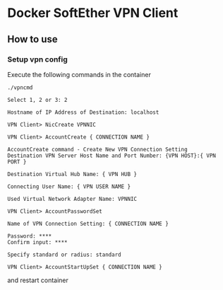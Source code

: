 # Docker SoftEther VPN Client

## How to use

### Setup vpn config

Execute the following commands in the container

```
./vpncmd

Select 1, 2 or 3: 2

Hostname of IP Address of Destination: localhost
```

```
VPN Client> NicCreate VPNNIC
```

```
VPN Client> AccountCreate { CONNECTION NAME }

AccountCreate command - Create New VPN Connection Setting
Destination VPN Server Host Name and Port Number: {VPN HOST}:{ VPN PORT }

Destination Virtual Hub Name: { VPN HUB }

Connecting User Name: { VPN USER NAME }

Used Virtual Network Adapter Name: VPNNIC
```

```
VPN Client> AccountPasswordSet

Name of VPN Connection Setting: { CONNECTION NAME }

Password: ****
Confirm input: ****

Specify standard or radius: standard
```

```
VPN Client> AccountStartUpSet { CONNECTION NAME }
```

and restart container
